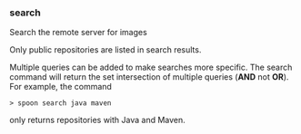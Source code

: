 ### search

Search the remote server for images

Only public repositories are listed in search results. 

Multiple queries can be added to make searches more specific. The search command will return the set intersection of multiple queries (**AND** not **OR**). For example, the command

	> spoon search java maven

only returns repositories with Java and Maven. 
